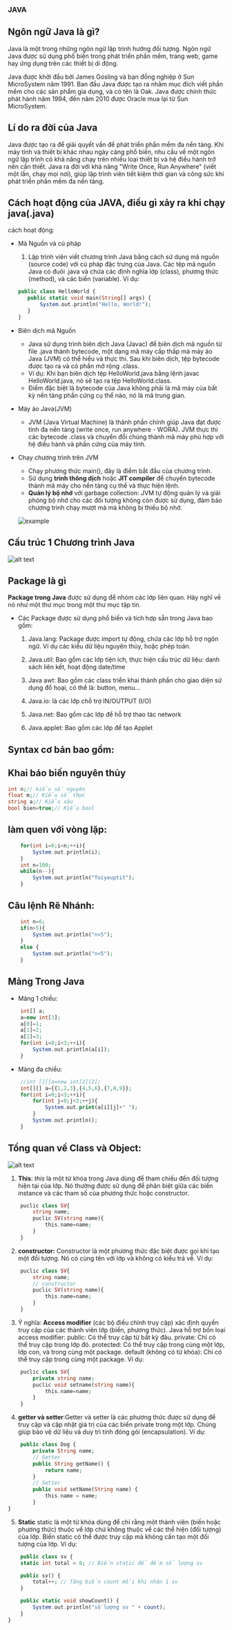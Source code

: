### JAVA

## Ngôn ngữ Java là gì?
Java là một trong những ngôn ngữ lập trình hướng đối tượng. Ngôn ngữ Java được sử dụng phổ biến trong phát triển phần mềm, trang web, game hay ứng dụng trên các thiết bị di động.

Java được khởi đầu bởi James Gosling và bạn đồng nghiệp ở Sun MicroSystem năm 1991. Ban đầu Java được tạo ra nhằm mục đích viết phần mềm cho các sản phẩm gia dụng, và có tên là Oak. Java được chính thức phát hành năm 1994, đến năm 2010 được Oracle mua lại từ Sun MicroSystem.
## Lí do ra đời của Java
Java được tạo ra để giải quyết vấn đề phát triển phần mềm đa nền tảng. Khi máy tính và thiết bị khác nhau ngày càng phổ biến, nhu cầu về một ngôn ngữ lập trình có khả năng chạy trên nhiều loại thiết bị và hệ điều hành trở nên cần thiết. Java ra đời với khả năng "Write Once, Run Anywhere" (viết một lần, chạy mọi nơi), giúp lập trình viên tiết kiệm thời gian và công sức khi phát triển phần mềm đa nền tảng.
## Cách hoạt động của JAVA, điều gì xảy ra khi chạy java(.java)
cách hoạt động:
* Mã Nguồn và cú pháp
   1. Lập trình viên viết chương trình Java bằng cách sử dụng mã nguồn (source code) với cú pháp đặc trưng của Java. Các tệp mã nguồn Java có đuôi .java và chứa các định nghĩa lớp (class), phương thức (method), và các biến (variable). Ví dụ:
     ```php
    public class HelloWorld {
        public static void main(String[] args) {
            System.out.println("Hello, World!");
        }
    }   
    ```
* Biên dịch mã Nguồn
  * Java sử dụng trình biên dịch Java (Javac) để biên dịch mã nguồn từ file .java thành bytecode, một dạng mã máy cấp thấp mà máy ảo Java (JVM) có thể hiểu và thực thi. Sau khi biên dịch, tệp bytecode được tạo ra và có phần mở rộng .class.
  * Ví dụ: Khi bạn biên dịch tệp HelloWorld.java bằng lệnh javac HelloWorld.java, nó sẽ tạo ra tệp HelloWorld.class.
  * Điểm đặc biệt là bytecode của Java không phải là mã máy của bất kỳ nền tảng phần cứng cụ thể nào, nó là mã trung gian.
* Máy ảo Java(JVM)
    * JVM (Java Virtual Machine) là thành phần chính giúp Java đạt được tính đa nền tảng (write once, run anywhere - WORA). JVM thực thi các bytecode .class và chuyển đổi chúng thành mã máy phù hợp với hệ điều hành và phần cứng của máy tính.
* Chạy chương trình trên JVM
    * Chạy phương thức main(), đây là điểm bắt đầu của chương trình.
    * Sử dụng **trình thông dịch** hoặc **JIT compiler** để chuyển bytecode thành mã máy cho nền tảng cụ thể và thực hiện lệnh.
    * **Quản lý bộ nhớ** với garbage collection: JVM tự động quản lý và giải phóng bộ nhớ cho các đối tượng không còn được sử dụng, đảm bảo chương trình chạy mượt mà mà không bị thiếu bộ nhớ.
    
    ![example](image.png)
## Cấu trúc 1 Chương trình Java
![alt text](image-1.png)
## Package là gì
**Package trong Java** được sử dụng để nhóm các lớp liên quan. Hãy nghĩ về nó như một thư mục trong một thư mục tập tin. 
* Các Package được sử dụng phổ biến và tích hợp sẵn trong Java bao gồm:

    1. Java.lang: Package được import tự động, chứa các lớp hỗ trợ ngôn ngữ. Ví dụ các kiểu dữ liệu nguyên thủy, hoặc phép toán.

    2. Java.util: Bao gồm các lớp tiện ích, thực hiện cấu trúc dữ liệu: danh sách liên kết, hoạt động date/time

    3. Java awt: Bao gồm các class triển khai thành phần cho giao diện sử dụng đồ hoại, có thể là: button, menu…

    4. Java.io: là các lớp chỗ trợ IN/OUTPUT (I/O)

    5. Java.net: Bao gồm các lớp để hỗ trợ thao tác network

    6. Java.applet: Bao gồm các lớp để tạo Applet
## **Syntax cơ bản bao gồm:**
## Khai báo biến nguyên thủy
```php
int n;// kiểu số nguyên
float m;// Kiểu số thực
string a;// Kiểu xâu
bool bien=true;// Kiểu bool
```
## làm quen với vòng lặp:
```php
    for(int i=0;i<n;++i){
        System.out.println(i);
    }
    int n=100;
    while(n--){
        System.out.println("Toiyeuptit");
    }
```
## Câu lệnh Rẽ Nhánh:
```php
    int n=6;
    if(n>5){
        System.out.println("n>5");
    }
    else {
        System.out.println("n<5");
    }
```
## Mảng Trong Java
* Mảng 1 chiều:
```php
    int[] a;
    a=new int[3];
    a[0]=1;
    a[1]=2;
    a[2]=3;
    for(int i=0;i<3;++i){
        System.out.println(a[i]);
    }
```
* Mảng đa chiều:
```php
    //int [][]a=new int[2][2];
    int[][] a={{1,2,3},{4,5,6},{7,8,9}};
    for(int i=0;i<3;++i){
        for(int j=0;j<3;++j){
            System.out.print(a[i][j]+" ");
        }
        System.out.println();
    }
```
## Tổng quan về Class và Object:
![alt text](image-2.png)

1. **This**: *this* là một từ khóa trong Java dùng để tham chiếu đến đối tượng hiện tại của lớp. Nó thường được sử dụng để phân biệt giữa các biến instance và các tham số của phương thức hoặc constructor.
```php
    puclic class SV{
        string name;
        puclic SV(string name){
            this.name=name;
        }
    }
```
 2. **constructor:** Constructor là một phương thức đặc biệt được gọi khi tạo một đối tượng. Nó có cùng tên với lớp và không có kiểu trả về. Ví dụ:
```php
    puclic class SV{
        string name;
        // constructor
        puclic SV(string name){
            this.name=name;
        }
    }
```
3. Ý nghĩa: **Access modifier** (các bộ điều chỉnh truy cập) xác định quyền truy cập của các thành viên lớp (biến, phương thức). Java hỗ trợ bốn loại access modifier: public: Có thể truy cập từ bất kỳ đâu. private: Chỉ có thể truy cập trong lớp đó. protected: Có thể truy cập trong cùng một lớp, lớp con, và trong cùng một package. default (không có từ khóa): Chỉ có thể truy cập trong cùng một package. Ví dụ:
```php
    puclic class SV{
        private string name;
        puclic void setname(string name){
            this.name=name;
        }
    }
```
4. **getter và setter**:Getter và setter là các phương thức được sử dụng để truy cập và cập nhật giá trị của các biến private trong một lớp. Chúng giúp bảo vệ dữ liệu và duy trì tính đóng gói (encapsulation). Ví dụ:
```php
    public class Dog {
        private String name;
        // Getter
        public String getName() {
            return name;
        }
        // Setter
        public void setName(String name) {
            this.name = name;
        }
}
```
5. **Static** static là một từ khóa dùng để chỉ rằng một thành viên (biến hoặc phương thức) thuộc về lớp chứ không thuộc về các thể hiện (đối tượng) của lớp. Biến static có thể được truy cập mà không cần tạo một đối tượng của lớp. Ví dụ:
```php
    public class sv {
    static int total = 0; // Biến static để đếm số lượng sv

    public sv() {
        total++; // Tăng biến count mỗi khi nhận 1 sv
    }

    public static void showCount() {
        System.out.println("số lượng sv " + count);
    }
}
``` 